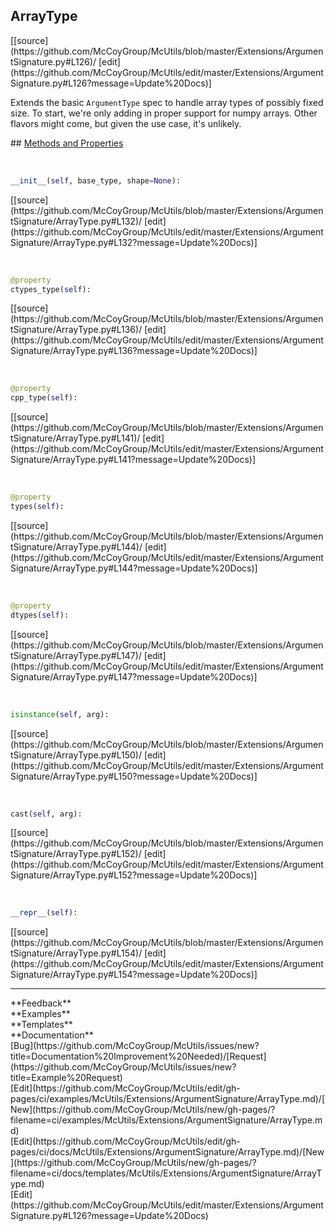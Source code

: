 ## <a id="McUtils.Extensions.ArgumentSignature.ArrayType">ArrayType</a> 

<div class="docs-source-link" markdown="1">
[[source](https://github.com/McCoyGroup/McUtils/blob/master/Extensions/ArgumentSignature.py#L126)/
[edit](https://github.com/McCoyGroup/McUtils/edit/master/Extensions/ArgumentSignature.py#L126?message=Update%20Docs)]
</div>

Extends the basic `ArgumentType` spec to handle array types of possibly fixed size.
To start, we're only adding in proper support for numpy arrays.
Other flavors might come, but given the use case, it's unlikely.







<div class="collapsible-section">
 <div class="collapsible-section collapsible-section-header" markdown="1">
## <a class="collapse-link" data-toggle="collapse" href="#methods" markdown="1"> Methods and Properties</a> <a class="float-right" data-toggle="collapse" href="#methods"><i class="fa fa-chevron-down"></i></a>
 </div>
 <div class="collapsible-section collapsible-section-body collapse show" id="methods" markdown="1">
 
<a id="McUtils.Extensions.ArgumentSignature.ArrayType.__init__" class="docs-object-method">&nbsp;</a> 
```python
__init__(self, base_type, shape=None): 
```
<div class="docs-source-link" markdown="1">
[[source](https://github.com/McCoyGroup/McUtils/blob/master/Extensions/ArgumentSignature/ArrayType.py#L132)/
[edit](https://github.com/McCoyGroup/McUtils/edit/master/Extensions/ArgumentSignature/ArrayType.py#L132?message=Update%20Docs)]
</div>


<a id="McUtils.Extensions.ArgumentSignature.ArrayType.ctypes_type" class="docs-object-method">&nbsp;</a> 
```python
@property
ctypes_type(self): 
```
<div class="docs-source-link" markdown="1">
[[source](https://github.com/McCoyGroup/McUtils/blob/master/Extensions/ArgumentSignature/ArrayType.py#L136)/
[edit](https://github.com/McCoyGroup/McUtils/edit/master/Extensions/ArgumentSignature/ArrayType.py#L136?message=Update%20Docs)]
</div>


<a id="McUtils.Extensions.ArgumentSignature.ArrayType.cpp_type" class="docs-object-method">&nbsp;</a> 
```python
@property
cpp_type(self): 
```
<div class="docs-source-link" markdown="1">
[[source](https://github.com/McCoyGroup/McUtils/blob/master/Extensions/ArgumentSignature/ArrayType.py#L141)/
[edit](https://github.com/McCoyGroup/McUtils/edit/master/Extensions/ArgumentSignature/ArrayType.py#L141?message=Update%20Docs)]
</div>


<a id="McUtils.Extensions.ArgumentSignature.ArrayType.types" class="docs-object-method">&nbsp;</a> 
```python
@property
types(self): 
```
<div class="docs-source-link" markdown="1">
[[source](https://github.com/McCoyGroup/McUtils/blob/master/Extensions/ArgumentSignature/ArrayType.py#L144)/
[edit](https://github.com/McCoyGroup/McUtils/edit/master/Extensions/ArgumentSignature/ArrayType.py#L144?message=Update%20Docs)]
</div>


<a id="McUtils.Extensions.ArgumentSignature.ArrayType.dtypes" class="docs-object-method">&nbsp;</a> 
```python
@property
dtypes(self): 
```
<div class="docs-source-link" markdown="1">
[[source](https://github.com/McCoyGroup/McUtils/blob/master/Extensions/ArgumentSignature/ArrayType.py#L147)/
[edit](https://github.com/McCoyGroup/McUtils/edit/master/Extensions/ArgumentSignature/ArrayType.py#L147?message=Update%20Docs)]
</div>


<a id="McUtils.Extensions.ArgumentSignature.ArrayType.isinstance" class="docs-object-method">&nbsp;</a> 
```python
isinstance(self, arg): 
```
<div class="docs-source-link" markdown="1">
[[source](https://github.com/McCoyGroup/McUtils/blob/master/Extensions/ArgumentSignature/ArrayType.py#L150)/
[edit](https://github.com/McCoyGroup/McUtils/edit/master/Extensions/ArgumentSignature/ArrayType.py#L150?message=Update%20Docs)]
</div>


<a id="McUtils.Extensions.ArgumentSignature.ArrayType.cast" class="docs-object-method">&nbsp;</a> 
```python
cast(self, arg): 
```
<div class="docs-source-link" markdown="1">
[[source](https://github.com/McCoyGroup/McUtils/blob/master/Extensions/ArgumentSignature/ArrayType.py#L152)/
[edit](https://github.com/McCoyGroup/McUtils/edit/master/Extensions/ArgumentSignature/ArrayType.py#L152?message=Update%20Docs)]
</div>


<a id="McUtils.Extensions.ArgumentSignature.ArrayType.__repr__" class="docs-object-method">&nbsp;</a> 
```python
__repr__(self): 
```
<div class="docs-source-link" markdown="1">
[[source](https://github.com/McCoyGroup/McUtils/blob/master/Extensions/ArgumentSignature/ArrayType.py#L154)/
[edit](https://github.com/McCoyGroup/McUtils/edit/master/Extensions/ArgumentSignature/ArrayType.py#L154?message=Update%20Docs)]
</div>
 </div>
</div>












---


<div markdown="1" class="text-secondary">
<div class="container">
  <div class="row">
   <div class="col" markdown="1">
**Feedback**   
</div>
   <div class="col" markdown="1">
**Examples**   
</div>
   <div class="col" markdown="1">
**Templates**   
</div>
   <div class="col" markdown="1">
**Documentation**   
</div>
   <div class="col" markdown="1">
   
</div>
   <div class="col" markdown="1">
   
</div>
   <div class="col" markdown="1">
   
</div>
</div>
  <div class="row">
   <div class="col" markdown="1">
[Bug](https://github.com/McCoyGroup/McUtils/issues/new?title=Documentation%20Improvement%20Needed)/[Request](https://github.com/McCoyGroup/McUtils/issues/new?title=Example%20Request)   
</div>
   <div class="col" markdown="1">
[Edit](https://github.com/McCoyGroup/McUtils/edit/gh-pages/ci/examples/McUtils/Extensions/ArgumentSignature/ArrayType.md)/[New](https://github.com/McCoyGroup/McUtils/new/gh-pages/?filename=ci/examples/McUtils/Extensions/ArgumentSignature/ArrayType.md)   
</div>
   <div class="col" markdown="1">
[Edit](https://github.com/McCoyGroup/McUtils/edit/gh-pages/ci/docs/McUtils/Extensions/ArgumentSignature/ArrayType.md)/[New](https://github.com/McCoyGroup/McUtils/new/gh-pages/?filename=ci/docs/templates/McUtils/Extensions/ArgumentSignature/ArrayType.md)   
</div>
   <div class="col" markdown="1">
[Edit](https://github.com/McCoyGroup/McUtils/edit/master/Extensions/ArgumentSignature.py#L126?message=Update%20Docs)   
</div>
   <div class="col" markdown="1">
   
</div>
   <div class="col" markdown="1">
   
</div>
   <div class="col" markdown="1">
   
</div>
</div>
</div>
</div>